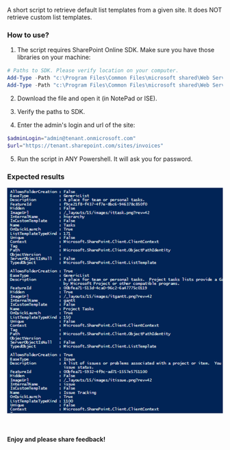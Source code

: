 A short script to retrieve default list templates from a given site. It does NOT retrieve custom list templates.


### How to use?

1. The script requires SharePoint Online SDK. Make sure you have those libraries on your machine:

```PowerShell
# Paths to SDK. Please verify location on your computer. 
Add-Type -Path "c:\Program Files\Common Files\microsoft shared\Web Server Extensions\16\ISAPI\Microsoft.SharePoint.Client.dll"  
Add-Type -Path "c:\Program Files\Common Files\microsoft shared\Web Server Extensions\16\ISAPI\Microsoft.SharePoint.Client.Runtime.dll"  
``` 
2. Download the file and open it (in NotePad or ISE).

3. Verify the paths to SDK.

4. Enter the admin's login and url of the site:

```PowerShell
$adminLogin="admin@tenant.onmicrosoft.com" 
$url="https://tenant.sharepoint.com/sites/invoices" 
``` 
5. Run the script in ANY Powershell. It will ask you for password.

 

 

### Expected results

 
<img src="../Get-SPOListTemplates to retrieve list templates on a SharePoint Online site/Get-SPOListTemplate.PNG" width="850">


<br/><br/>
<b>Enjoy and please share feedback!</b>
